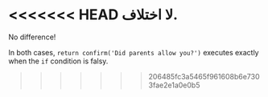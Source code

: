 <<<<<<< HEAD
لا اختلاف.
=======
No difference!

In both cases, `return confirm('Did parents allow you?')` executes exactly when the `if` condition is falsy.
>>>>>>> 206485fc3a5465f961608b6e7303fae2e1a0e0b5
